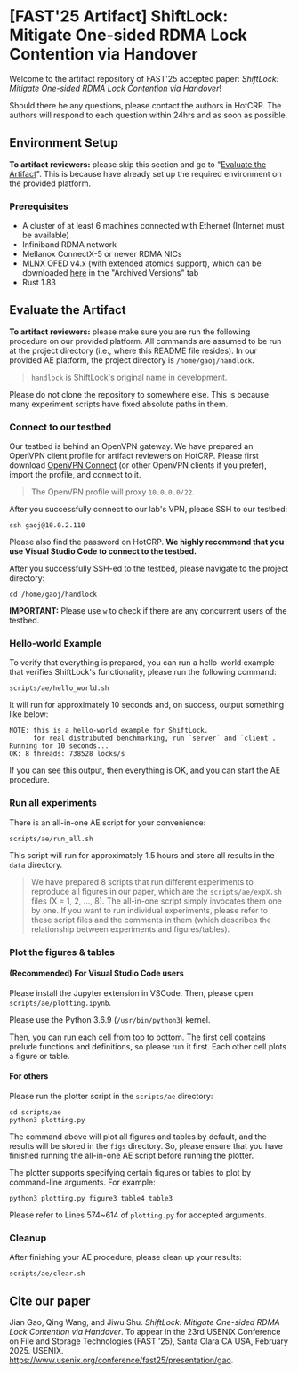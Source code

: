 # [FAST'25 Artifact] ShiftLock: Mitigate One-sided RDMA Lock Contention via Handover

Welcome to the artifact repository of FAST'25 accepted paper: _ShiftLock: Mitigate One-sided RDMA Lock Contention via Handover_!

Should there be any questions, please contact the authors in HotCRP.
The authors will respond to each question within 24hrs and as soon as possible.

## Environment Setup

**To artifact reviewers:** please skip this section and go to "[Evaluate the Artifact](#evaluate-the-Artifact)".
This is because have already set up the required environment on the provided platform.

### Prerequisites

- A cluster of at least 6 machines connected with Ethernet (Internet must be available)
- Infiniband RDMA network
- Mellanox ConnectX-5 or newer RDMA NICs
- MLNX OFED v4.x (with extended atomics support), which can be downloaded [here](https://network.nvidia.com/products/infiniband-drivers/linux/mlnx_ofed/) in the "Archived Versions" tab
- Rust 1.83

## Evaluate the Artifact

**To artifact reviewers:** please make sure you are run the following procedure on our provided platform.
All commands are assumed to be run at the project directory (i.e., where this README file resides).
In our provided AE platform, the project directory is `/home/gaoj/handlock`.

> `handlock` is ShiftLock's original name in development.

Please do not clone the repository to somewhere else.
This is because many experiment scripts have fixed absolute paths in them.

### Connect to our testbed

Our testbed is behind an OpenVPN gateway.
We have prepared an OpenVPN client profile for artifact reviewers on HotCRP.
Please first download [OpenVPN Connect](https://openvpn.net/client/) (or other OpenVPN clients if you prefer), import the profile, and connect to it.

> The OpenVPN profile will proxy `10.0.0.0/22`.

After you successfully connect to our lab's VPN, please SSH to our testbed:

```shell
ssh gaoj@10.0.2.110
```

Please also find the password on HotCRP.
**We highly recommend that you use Visual Studio Code to connect to the testbed.**

After you successfully SSH-ed to the testbed, please navigate to the project directory:

```shell
cd /home/gaoj/handlock
```

**IMPORTANT:** Please use `w` to check if there are any concurrent users of the testbed.

### Hello-world Example

To verify that everything is prepared, you can run a hello-world example that verifies ShiftLock's functionality, please run the following command:

```shell
scripts/ae/hello_world.sh
```

It will run for approximately 10 seconds and, on success, output something like below:

```
NOTE: this is a hello-world example for ShiftLock.
      for real distributed benchmarking, run `server` and `client`.
Running for 10 seconds...
OK: 8 threads: 738528 locks/s
```

If you can see this output, then everything is OK, and you can start the AE procedure.

### Run all experiments

There is an all-in-one AE script for your convenience:

```shell
scripts/ae/run_all.sh
```

This script will run for approximately 1.5 hours and store all results in the `data` directory.

> We have prepared 8 scripts that run different experiments to reproduce all figures in our paper, which are the `scripts/ae/expX.sh` files (X = 1, 2, ..., 8).
> The all-in-one script simply invocates them one by one.
> If you want to run individual experiments, please refer to these script files and the comments in them (which describes the relationship between experiments and figures/tables).

### Plot the figures & tables

#### (Recommended) For Visual Studio Code users

Please install the Jupyter extension in VSCode.
Then, please open `scripts/ae/plotting.ipynb`.

Please use the Python 3.6.9 (`/usr/bin/python3`) kernel.

Then, you can run each cell from top to bottom.
The first cell contains prelude functions and definitions, so please run it first.
Each other cell plots a figure or table.

#### For others

Please run the plotter script in the `scripts/ae` directory:

```shell
cd scripts/ae
python3 plotting.py
```

The command above will plot all figures and tables by default, and the results will be stored in the `figs` directory.
So, please ensure that you have finished running the all-in-one AE script before running the plotter.

The plotter supports specifying certain figures or tables to plot by command-line arguments.
For example:

```
python3 plotting.py figure3 table4 table3
```

Please refer to Lines 574~614 of `plotting.py` for accepted arguments.

### Cleanup

After finishing your AE procedure, please clean up your results:

```shell
scripts/ae/clear.sh
```

## Cite our paper

Jian Gao, Qing Wang, and Jiwu Shu. _ShiftLock: Mitigate One-sided RDMA Lock Contention via Handover_. To appear in the 23rd USENIX
Conference on File and Storage Technologies (FAST ’25), Santa Clara CA USA, February 2025. USENIX. https://www.usenix.org/conference/fast25/presentation/gao.
